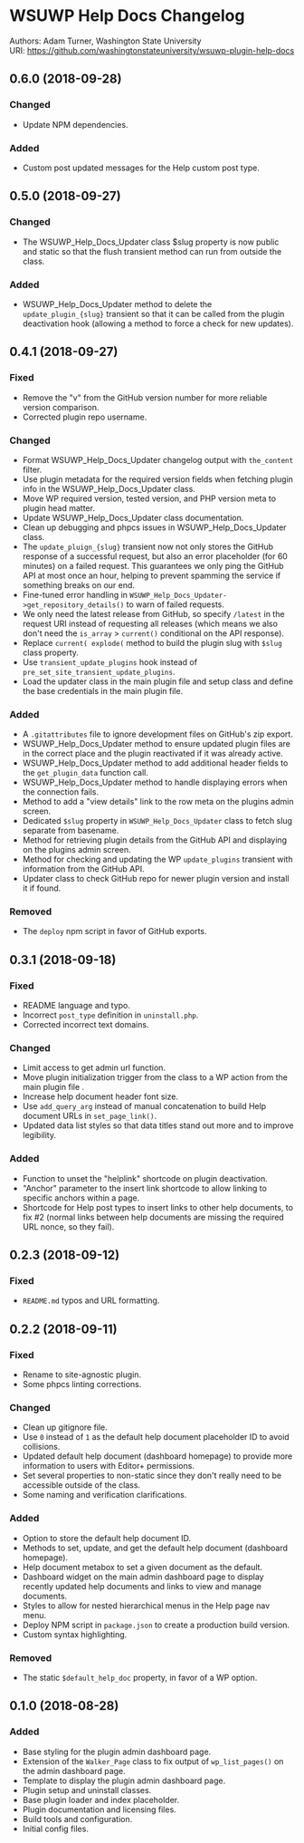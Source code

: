 # WSUWP Help Docs Changelog

Authors: Adam Turner, Washington State University\
URI: https://github.com/washingtonstateuniversity/wsuwp-plugin-help-docs

<!--
Changelog formatting (http://semver.org/):

## Major.MinorAddorDeprec.Bugfix YYYY-MM-DD

### To Do (for upcoming changes)
### Security (in case of fixed vulnerabilities)
### Fixed (for any bug fixes)
### Changed (for changes in existing functionality)
### Added (for new features)
### Deprecated (for once-stable features removed in upcoming releases)
### Removed (for deprecated features removed in this release)
-->

## 0.6.0 (2018-09-28)

### Changed

* Update NPM dependencies.

### Added

* Custom post updated messages for the Help custom post type.

## 0.5.0 (2018-09-27)

### Changed

* The WSUWP_Help_Docs_Updater class $slug property is now public and static so that the flush transient method can run from outside the class.

### Added

* WSUWP_Help_Docs_Updater method to delete the `update_plugin_{slug}` transient so that it can be called from the plugin deactivation hook (allowing a method to force a check for new updates).

## 0.4.1 (2018-09-27)

### Fixed

* Remove the "v" from the GitHub version number for more reliable version comparison.
* Corrected plugin repo username.

### Changed

* Format WSUWP_Help_Docs_Updater changelog output with `the_content` filter.
* Use plugin metadata for the required version fields when fetching plugin info in the WSUWP_Help_Docs_Updater class.
* Move WP required version, tested version, and PHP version meta to plugin head matter.
* Update WSUWP_Help_Docs_Updater class documentation.
* Clean up debugging and phpcs issues in WSUWP_Help_Docs_Updater class.
* The `update_pluign_{slug}` transient now not only stores the GitHub response of a successful request, but also an error placeholder (for 60 minutes) on a failed request. This guarantees we only ping the GitHub API at most once an hour, helping to prevent spamming the service if something breaks on our end.
* Fine-tuned error handling in `WSUWP_Help_Docs_Updater->get_repository_details()` to warn of failed requests.
* We only need the latest release from GitHub, so specify `/latest` in the request URI instead of requesting all releases (which means we also don't need the `is_array` > `current()` conditional on the API response).
* Replace `current( explode(` method to build the plugin slug with `$slug` class property.
* Use `transient_update_plugins` hook instead of `pre_set_site_transient_update_plugins`.
* Load the updater class in the main plugin file and setup class and define the base credentials in the main plugin file.

### Added

* A `.gitattributes` file to ignore development files on GitHub's zip export.
* WSUWP_Help_Docs_Updater method to ensure updated plugin files are in the correct place and the plugin reactivated if it was already active.
* WSUWP_Help_Docs_Updater method to add additional header fields to the `get_plugin_data` function call.
* WSUWP_Help_Docs_Updater method to handle displaying errors when the connection fails.
* Method to add a "view details" link to the row meta on the plugins admin screen.
* Dedicated `$slug` property in `WSUWP_Help_Docs_Updater` class to fetch slug separate from basename.
* Method for retrieving plugin details from the GitHub API and displaying on the plugins admin screen.
* Method for checking and updating the WP `update_plugins` transient with information from the GitHub API.
* Updater class to check GitHub repo for newer plugin version and install it if found.

### Removed

* The `deploy` npm script in favor of GitHub exports.

## 0.3.1 (2018-09-18)

### Fixed

* README language and typo.
* Incorrect `post_type` definition in `uninstall.php`.
* Corrected incorrect text domains.

### Changed

* Limit access to get admin url function.
* Move plugin initialization trigger from the class to a WP action from the main plugin file .
* Increase help document header font size.
* Use `add_query_arg` instead of manual concatenation to build Help document URLs in `set_page_link()`.
* Updated data list styles so that data titles stand out more and to improve legibility.

### Added

* Function to unset the "helplink" shortcode on plugin deactivation.
* "Anchor" parameter to the insert link shortcode to allow linking to specific anchors within a page.
* Shortcode for Help post types to insert links to other help documents, to fix #2 (normal links between help documents are missing the required URL nonce, so they fail).

## 0.2.3 (2018-09-12)

### Fixed

* `README.md` typos and URL formatting.

## 0.2.2 (2018-09-11)

### Fixed

* Rename to site-agnostic plugin.
* Some phpcs linting corrections.

### Changed

* Clean up gitignore file.
* Use `0` instead of `1` as the default help document placeholder ID to avoid collisions.
* Updated default help document (dashboard homepage) to provide more information to users with Editor+ permissions.
* Set several properties to non-static since they don't really need to be accessible outside of the class.
* Some naming and verification clarifications.

### Added

* Option to store the default help document ID.
* Methods to set, update, and get the default help document (dashboard homepage).
* Help document metabox to set a given document as the default.
* Dashboard widget on the main admin dashboard page to display recently updated help documents and links to view and manage documents.
* Styles to allow for nested hierarchical menus in the Help page nav menu.
* Deploy NPM script in `package.json` to create a production build version.
* Custom syntax highlighting.

### Removed

* The static `$default_help_doc` property, in favor of a WP option.

## 0.1.0 (2018-08-28)

### Added

* Base styling for the plugin admin dashboard page.
* Extension of the `Walker_Page` class to fix output of `wp_list_pages()` on the admin dashboard page.
* Template to display the plugin admin dashboard page.
* Plugin setup and uninstall classes.
* Base plugin loader and index placeholder.
* Plugin documentation and licensing files.
* Build tools and configuration.
* Initial config files.
